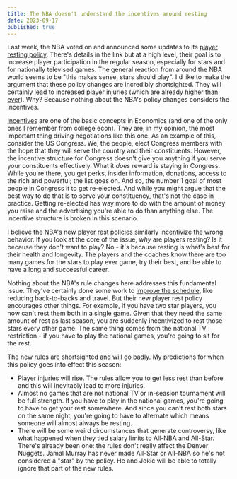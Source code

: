 ```yaml
---
title: The NBA doesn't understand the incentives around resting
date: 2023-09-17
published: true
---
```


Last week, the NBA voted on and announced some updates to its [player resting
policy][espn]. There's details in the link but at a high level, their goal is to
increase player participation in the regular season, especially for stars and
for nationally televised games. The general reaction from around the NBA world
seems to be "this makes sense, stars should play". I'd like to make the argument
that these policy changes are incredibly shortsighted. They will certainly lead
to increased player injuries (which are already [higher than ever][inj]). Why?
Because nothing about the NBA's policy changes considers the incentives.

[Incentives][inc] are one of the basic concepts in Economics (and one of the
only ones I remember from college econ). They are, in my opinion, the most
important thing driving negotiations like this one. As an example of this,
consider the US Congress. We, the people, elect Congress members with the hope
that they will serve the country and their constituents. However, the incentive
structure for Congress doesn't give you anything if you serve your constituents
effectively. What it _does_ reward is staying in Congress. While you're there,
you get perks, insider information, donations, access to the rich and powerful;
the list goes on. And so, the number 1 goal of most people in Congress it to get
re-elected. And while you might argue that the best way to do that is to serve
your constituency, that's not the case in practice. Getting re-elected has way
more to do with the amount of money you raise and the advertising you're able to
do than anything else. The incentive structure is broken in this scenario.

I believe the NBA's new player rest policies similarly incentivize the wrong
behavior. If you look at the core of the issue, _why_ are players resting? Is it
because they don't want to play? No - it's because resting is what's best for
their health and longevity. The players and the coaches know there are too many
games for the stars to play ever game, try their best, and be able to have a
long and successful career.

Nothing about the NBA's rule changes here addresses this fundamental issue.
They've certainly done some work to [improve the schedule][sch], like reducing
back-to-backs and travel. But their new player rest policy encourages other
things. For example, if you have two star players, you now can't rest them both
in a single game. Given that they need the same amount of rest as last season,
you are suddenly incentivized to rest those stars every other game. The same
thing comes from the national TV restriction - if you have to play the national
games, you're going to sit for the rest.

The new rules are shortsighted and will go badly. My predictions for when this
policy goes into effect this season:

- Player injuries will rise. The rules allow you to get less rest than before
  and this will inevitably lead to more injuries.
- Almost no games that are not national TV or in-seasion tournament will be full
  strength. If you have to play in the national games, you're going to have to
  get your rest somewhere. And since you can't rest both stars on the same
  night, you're going to have to alternate which means someone will almost
  always be resting.
- There will be some weird circumstances that generate controversy, like what
  happened when they tied salary limits to All-NBA and All-Star. There's already
  been one: the rules don't really affect the Denver Nuggets. Jamal Murray has
  never made All-Star or All-NBA so he's not considered a "star" by the policy.
  He and Jokic will be able to totally ignore that part of the new rules.

[espn]:
  https://www.espn.com/nba/story/_/id/38386013/how-nba-new-rules-resting-stars-work
[inj]: https://journals.sagepub.com/doi/full/10.1177/23259671221121116
[inc]: https://www.econlib.org/library/Topics/College/incentives.html
[sch]: https://sports.yahoo.com/nba-limits-back-back-games-161533055.html
